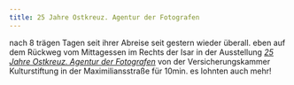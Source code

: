 ```yaml
---
title: 25 Jahre Ostkreuz. Agentur der Fotografen
---
```


nach 8 trägen Tagen seit ihrer Abreise seit gestern wieder überall. eben auf dem Rückweg vom Mittagessen im Rechts der Isar in der Ausstellung *[25 Jahre Ostkreuz. Agentur der Fotografen](https://www.versicherungskammer-kulturstiftung.de/kunstfoyer/25-jahre-ostkreuz-agentur-der-fotografen/)* von der Versicherungskammer Kulturstiftung in der Maximiliansstraße für 10min. es lohnten auch mehr!

